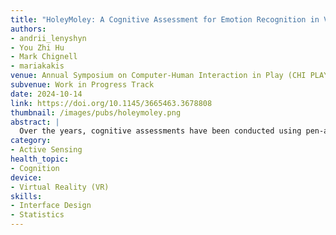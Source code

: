 ```yaml
---
title: "HoleyMoley: A Cognitive Assessment for Emotion Recognition in Virtual Reality"
authors: 
- andrii_lenyshyn
- You Zhi Hu
- Mark Chignell
- mariakakis
venue: Annual Symposium on Computer-Human Interaction in Play (CHI PLAY)
subvenue: Work in Progress Track
date: 2024-10-14
link: https://doi.org/10.1145/3665463.3678808
thumbnail: /images/pubs/holeymoley.png
abstract: |
  Over the years, cognitive assessments have been conducted using pen-and-paper, personal computers, and smartphone applications. As virtual reality (VR) is quickly becoming the next generation of computing, we investigated how it can be used in this field through the development of a game called HoleyMoley. HoleyMoley is a Whac-a-Mole game that combines elements of two commonly used cognitive assessments: a choice reaction task and an emotion recognition task. When we first created HoleyMoley, we largely based it on a computer-based assessment. However, an evaluation with 15 young adults did not reveal any significant findings that we expected from literature. It was not until we integrated multiple modalities — the controller, gaze, and speech — that we were able to recover statistically significant differences in how individuals react to emotional stimuli. This paper details the design process of HoleyMoley as a case study for future cognitive assessment in VR.
category:
- Active Sensing
health_topic:
- Cognition
device:
- Virtual Reality (VR)
skills:
- Interface Design
- Statistics
---
```

